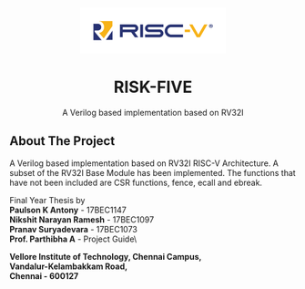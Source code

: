 <!-- PROJECT LOGO -->
<br />
<p align="center">
  <a href="https://github.com/paulsonkantony/risk-five/">
    <img src="images/logo.png" alt="Logo" width="256" height="80">
  </a>

  <h1 align="center">RISK-FIVE</h1>

  <p align="center">
    A Verilog based implementation based on RV32I
  </p>
</p>


<!-- ABOUT THE PROJECT -->
## About The Project
A Verilog based implementation based on RV32I RISC-V Architecture.
A subset of the RV32I Base Module has been implemented. The functions that have not been included are CSR functions, fence, ecall and ebreak.

Final Year Thesis by\
**Paulson K Antony** - 17BEC1147\
**Nikshit Narayan Ramesh** - 17BEC1097\
**Pranav Suryadevara** - 17BEC1073\
**Prof. Parthibha A** - Project Guide\

**Vellore Institute of Technology, Chennai Campus,\
Vandalur-Kelambakkam Road,\
Chennai - 600127**
